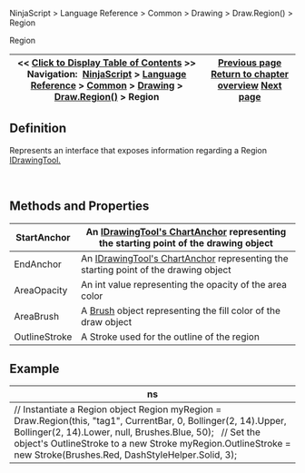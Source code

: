 ﻿


NinjaScript \> Language Reference \> Common \> Drawing \> Draw.Region() \> Region






















Region







| \<\< [Click to Display Table of Contents](region.md) \>\> **Navigation:**     [NinjaScript](ninjascript.md) \> [Language Reference](language_reference_wip.md) \> [Common](common.md) \> [Drawing](drawing.md) \> [Draw.Region()](draw_region.md) \> Region | [Previous page](draw_region.md) [Return to chapter overview](draw_region.md) [Next page](draw_regionhighlightx.md) |
| --- | --- |











## Definition


Represents an interface that exposes information regarding a Region [IDrawingTool.](idrawingtool.md)


 


## Methods and Properties




| StartAnchor | An [IDrawingTool's ChartAnchor](idrawingtool.htm#chartanchor) representing the starting point of the drawing object |
| --- | --- |
| EndAnchor | An [IDrawingTool's ChartAnchor](idrawingtool.htm#chartanchor) representing the starting point of the drawing object |
| AreaOpacity | An int value representing the opacity of the area color |
| AreaBrush | A [Brush](http://msdn.microsoft.com/en-us/library/system.windows.media.brush(v=vs.110).aspx) object representing the fill color of the draw object |
| OutlineStroke | A Stroke used for the outline of the region |



## 


## 


## Example




| ns |
| --- |
| // Instantiate a Region object Region myRegion \= Draw.Region(this, "tag1", CurrentBar, 0, Bollinger(2, 14).Upper, Bollinger(2, 14).Lower, null, Brushes.Blue, 50);    // Set the object's OutlineStroke to a new Stroke myRegion.OutlineStroke \= new Stroke(Brushes.Red, DashStyleHelper.Solid, 3); |









